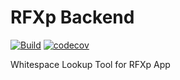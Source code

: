 # RFXp Backend
[![Build](https://github.com/stebunting/rfxp-backend/actions/workflows/build.yml/badge.svg)](https://github.com/stebunting/rfxp-backend/actions/workflows/build.yml)
[![codecov](https://codecov.io/gh/stebunting/rfxp-backend/branch/main/graph/badge.svg?token=64M928IQW6)](https://codecov.io/gh/stebunting/rfxp-backend)

Whitespace Lookup Tool for RFXp App